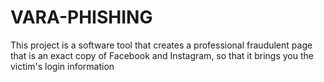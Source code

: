 # VARA-PHISHING
This project is a software tool that creates a professional fraudulent page that is an exact copy of Facebook and Instagram, so that it brings you the victim's login information
